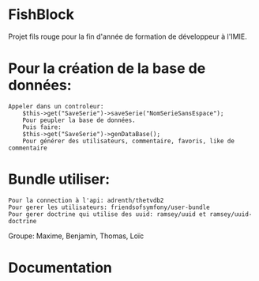 FishBlock
=========

Projet fils rouge pour la fin d'année de formation de développeur à l'IMIE.

Pour la création de la base de données:
=
    Appeler dans un controleur:
        $this->get("SaveSerie")->saveSerie("NomSerieSansEspace");
        Pour peupler la base de données.
        Puis faire:
        $this->get("SaveSerie")->genDataBase();
        Pour générer des utilisateurs, commentaire, favoris, like de commentaire


Bundle utiliser:
=
    Pour la connection à l'api: adrenth/thetvdb2
    Pour gerer les utilisateurs: friendsofsymfony/user-bundle
    Pour gerer doctrine qui utilise des uuid: ramsey/uuid et ramsey/uuid-doctrine

Groupe: Maxime, Benjamin, Thomas, Loïc

Documentation
=============












